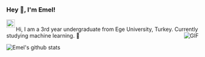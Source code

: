 ### Hey 👋, I'm Emel!

<a href="https://www.linkedin.com/in/emel-kayac%C4%B1-825a19178/">
  <img align="left" alt="Emel's LinkedIN" width="22px" src="https://cdn.jsdelivr.net/npm/simple-icons@v3/icons/linkedin.svg" />
<a />



<br />
Hi, I am a 3rd year undergraduate from Ege University, Turkey. Currently studying machine learning. 🤖
  <img align="right" alt="GIF" src="https://media.giphy.com/media/tczJoRU7XwBS8/giphy.gif" />
<br />

![Emel's github stats](https://github-readme-stats.vercel.app/api?username=emel-kayaci&show_icons=true&hide_border=true)
